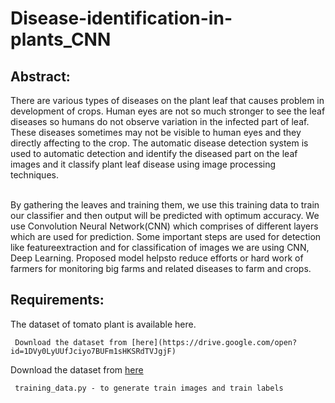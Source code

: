 # Disease-identification-in-plants_CNN

<h2><b> Abstract: </b></h2>
There are various types of diseases on the plant leaf that causes problem in development of crops. Human eyes are not so much stronger to see the leaf diseases so humans do not observe variation in the infected part of leaf. These diseases sometimes may not be visible to human eyes and they directly affecting to the crop. The automatic disease detection system is used to automatic detection and identify the diseased part on the leaf images and it classify plant leaf disease using image processing techniques.
<br></br>

By gathering the leaves and training them, we  use this  training data to  train our classifier and then output will be predicted with optimum accuracy. We use Convolution Neural Network(CNN) which comprises of different layers which are used for prediction. Some important steps are used for detection like featureextraction and for classification of images we are using CNN, Deep Learning. Proposed model helpsto reduce efforts or hard work of farmers for monitoring big farms and related diseases to farm and crops.

<h2><b> Requirements: </b></h2>
The dataset of tomato plant is available here.

     Download the dataset from [here](https://drive.google.com/open?id=1DVy0LyUUfJciyo7BUFm1sHKSRdTVJgjF)
Download the dataset from [here](https://drive.google.com/open?id=1DVy0LyUUfJciyo7BUFm1sHKSRdTVJgjF)

     training_data.py - to generate train images and train labels

